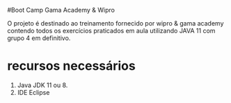 #Boot Camp Gama Academy & Wipro

O projeto é destinado ao treinamento fornecido por wipro & gama academy contendo todos os exercícios praticados em aula utilizando JAVA 11 com grupo 4 em definitivo. 
# recursos necessários
1. Java JDK 11 ou 8.
2. IDE Eclipse

